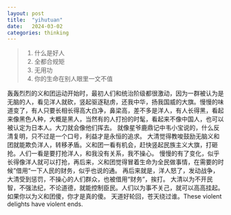```yaml
---
layout: post
title:  "yihutuan"
date:   2024-03-02
categories: thinking
---
```


> 1. 什么是好人
> 2. 全都合规矩
> 3. 无用功
> 4. 你的生命在别人眼里一文不值


轰轰烈烈的义和团运动开始时，最初人们和统治阶级都很激动，因为一群被认为是无脑的人，看见洋人就砍，竖起驱逐鞑虏，还我中华，扬我国威的大旗。慢慢的味道变了，有人只要长相长得高大白净，鼻梁高，差不多是洋人，有人长得黑，看起来像黑色人种，大概是黑人，当然有的人打扮的时髦，看起来不像中国人，也可以被认定为日本人。大刀就会像他们挥去。 就像星爷鹿鼎记中韦小宝说的，什么反清复明，只不过是一个口号，利益才是永恒的追求。 大清觉得教唆鼓励无脑义和团就能欺负洋人，转移矛盾。义和团一看有机会，赶快竖起民族主义大旗，打砸抢。人们一看是要打抢洋人，和我没有关系，我不操心。 慢慢的有了变化，似乎长得像洋人就可以打抢，再后来，义和团觉得冒着生命为全民做事情，在需要的时候”借用“一下人民的财务，似乎也说的通。 再后来就是，洋人怒了，发动战争，大清受到惩罚，不操心的人们群众，也被借用“财务”，挨打。 大清以为不开民智，不强法纪，不论道德，就能控制臣民。人们以为事不关己，就可以高高挂起。如果你以为义和团傻，你才是真的傻。 天道好轮回，苍天绕过谁。These violent delights have violent ends.